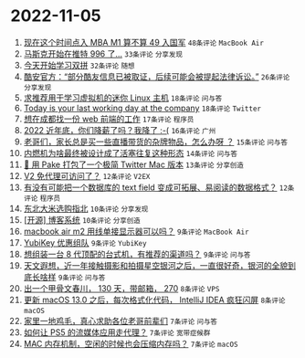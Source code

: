 # 2022-11-05

1. [现在这个时间点入 MBA M1 算不算 49 入国军](https://www.v2ex.com/t/892864) `48条评论` `MacBook Air`
1. [马斯克开始在推特 996 了…](https://www.v2ex.com/t/892844) `33条评论` `分享发现`
1. [今天开始学习双拼](https://www.v2ex.com/t/892873) `32条评论` `随想`
1. [酷安官方：“部分酷友信息已被取证，后续可能会被提起法律诉讼。”](https://www.v2ex.com/t/892874) `26条评论` `分享发现`
1. [求推荐用于学习虚拟机的迷你 Linux 主机](https://www.v2ex.com/t/892858) `18条评论` `问与答`
1. [Today is your last working day at the company](https://www.v2ex.com/t/892836) `18条评论` `Twitter`
1. [想在成都找一份 web 前端的工作](https://www.v2ex.com/t/892878) `17条评论` `程序员`
1. [2022 近年底，你们降薪了吗？我降了 :-(](https://www.v2ex.com/t/892882) `16条评论` `广州`
1. [老哥们，家长总是买一些直播带货的杂牌物品，怎么办呀 ？](https://www.v2ex.com/t/892875) `15条评论` `问与答`
1. [内燃机为啥最终被设计成了活塞往复这种形态](https://www.v2ex.com/t/892896) `14条评论` `问与答`
1. [🎉 用 Pake 打包了一个极简 Twitter Mac 版本](https://www.v2ex.com/t/892840) `13条评论` `分享创造`
1. [V2 免代理可访问了？](https://www.v2ex.com/t/892860) `12条评论` `V2EX`
1. [有没有可能把一个数据库的 text field 变成可拓展、易阅读的数据格式？](https://www.v2ex.com/t/892842) `12条评论` `程序员`
1. [东北大米选购指北](https://www.v2ex.com/t/892869) `10条评论` `分享发现`
1. [[开源] 博客系统](https://www.v2ex.com/t/892851) `10条评论` `分享创造`
1. [macbook air m2 用线单接显示器可以吗？](https://www.v2ex.com/t/892897) `9条评论` `MacBook Air`
1. [YubiKey 优惠组队](https://www.v2ex.com/t/892876) `9条评论` `YubiKey`
1. [想组装一台 8 代顶配的台式机，有推荐的渠道吗？](https://www.v2ex.com/t/892870) `9条评论` `问与答`
1. [天文遐想，近一年接触摄影和拍摄星空银河之后，一直很好奇，银河的全貌到底长啥样](https://www.v2ex.com/t/892853) `9条评论` `问与答`
1. [出一个甲骨文春川， 130 天，带邮箱， 270](https://www.v2ex.com/t/892888) `8条评论` `VPS`
1. [更新 macOS 13.0 之后，每次格式化代码， IntelliJ IDEA 疯狂闪屏](https://www.v2ex.com/t/892843) `8条评论` `macOS`
1. [家里一地鸡毛，真心求助各位老哥前辈们](https://www.v2ex.com/t/892932) `7条评论` `问与答`
1. [如何让 PS5 的流媒体应用走代理？](https://www.v2ex.com/t/892911) `7条评论` `宽带症候群`
1. [MAC 内存机制，空闲的时候也会压缩内存吗？](https://www.v2ex.com/t/892899) `7条评论` `macOS`
